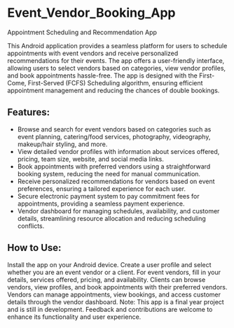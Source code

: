 # Event_Vendor_Booking_App
Appointment Scheduling and Recommendation App

This Android application provides a seamless platform for users to schedule appointments with event vendors and receive personalized recommendations for their events. The app offers a user-friendly interface, allowing users to select vendors based on categories, view vendor profiles, and book appointments hassle-free. The app is designed with the First-Come, First-Served (FCFS) Scheduling algorithm, ensuring efficient appointment management and reducing the chances of double bookings.

## Features:

* Browse and search for event vendors based on categories such as event planning, catering/food services, photography, videography, makeup/hair styling, and more.
* View detailed vendor profiles with information about services offered, pricing, team size, website, and social media links.
* Book appointments with preferred vendors using a straightforward booking system, reducing the need for manual communication.
* Receive personalized recommendations for vendors based on event preferences, ensuring a tailored experience for each user.
* Secure electronic payment system to pay commitment fees for appointments, providing a seamless payment experience.
* Vendor dashboard for managing schedules, availability, and customer details, streamlining resource allocation and reducing scheduling conflicts.

## How to Use:

Install the app on your Android device.
Create a user profile and select whether you are an event vendor or a client.
For event vendors, fill in your details, services offered, pricing, and availability.
Clients can browse vendors, view profiles, and book appointments with their preferred vendors.
Vendors can manage appointments, view bookings, and access customer details through the vendor dashboard.
Note: This app is a final year project and is still in development. Feedback and contributions are welcome to enhance its functionality and user experience.
